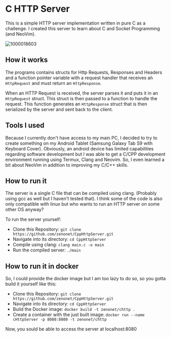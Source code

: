 # C HTTP Server

This is a simple HTTP server implementation written in pure C as a challenge. I created this server to learn about C and Socket Programming (and NeoVim).

![1000018603](https://github.com/user-attachments/assets/31011b26-4a1b-452e-87df-c7f42db61bee)

## How it works

The programs contains structs for Http Requests, Responses and Headers and a function pointer
variable with a request handler that receives aǹ `HttpRequest` and must return an `HttpResponse`.

When an HTTP Request is received, the server parses it and puts it in an `HttpRequest` struct. This struct is then passed to a function to handle the request.
This function generates an `HttpResponse` struct that is then serialized by the server and sent back to the client.

## Tools I used

Because I currently don't have access to my main PC, I decided to try to create something on my Android Tablet (Samsung Galaxy Tab S9 with Keyboard Cover).
Obviously, an android device has limited capabilities regarding software development but I was able to get a C/CPP development environment running using Termux, Clang and Neovim. So, I even learned a bit about NeoVim in addition to improving my C/C++ skills.

## How to run it

The server is a single C file that can be compiled using clang. (Probably using gcc as well but I haven't tested that). I think some of the code is also only compatible with linux but who wants to run an HTTP server on some other OS anyway?

To run the server yourself:

- Clone this Repository: `git clone https://github.com/zenonet/CppHttpServer.git`
- Navigate into its directory: `cd CppHttpServer`
- Compile using clang: `clang main.c -o main`
- Run the compiled server: `./main`

## How to run it in docker

So, I could provide the docker image but I am too lazy to do so, so you gotta build it yourself like this:

- Clone this Repository: `git clone https://github.com/zenonet/CppHttpServer.git`
- Navigate into its directory: `cd CppHttpServer`
- Build the Docker image: `docker build -t zenonet/chttp .`
- Create a container with the just built image: `docker run --name cHttpServer -p 8080:8080 -t zenonet/chttp`

Now, you sould be able to access the server at localhost:8080
